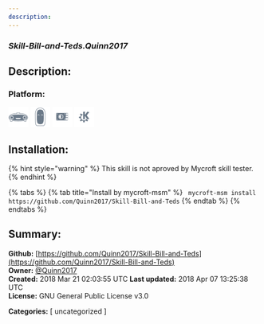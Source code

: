 ```yaml
---
description: 
---
```


### _Skill-Bill-and-Teds.Quinn2017_  
## Description:  
  
  
  
### Platform:  
 ![Mark I](../.gitbook/assets/mark-1-icon.png)  ![Mark II](../.gitbook/assets/mark-2-icon.png)  ![Picroft](../.gitbook/assets/picroft-icon.png)  ![plasmoid](../.gitbook/assets/kde.png)   
## Installation:  
{% hint style="warning" %}
This skill is not aproved by Mycroft skill tester.
{% endhint %}
    
{% tabs %}
{% tab title="Install by mycroft-msm" %}
``` mycroft-msm install https://github.com/Quinn2017/Skill-Bill-and-Teds```
{% endtab %}
  {% endtabs %}
    
## Summary:  
**Github:** [https://github.com/Quinn2017/Skill-Bill-and-Teds](https://github.com/Quinn2017/Skill-Bill-and-Teds)  
**Owner:** [@Quinn2017](https://github.com/Quinn2017)  
**Created:** 2018 Mar 21 02:03:55 UTC  **Last updated:** 2018 Apr 07 13:25:38 UTC  
**License:** GNU General Public License v3.0  
  
**Categories:** [ uncategorized ]   
